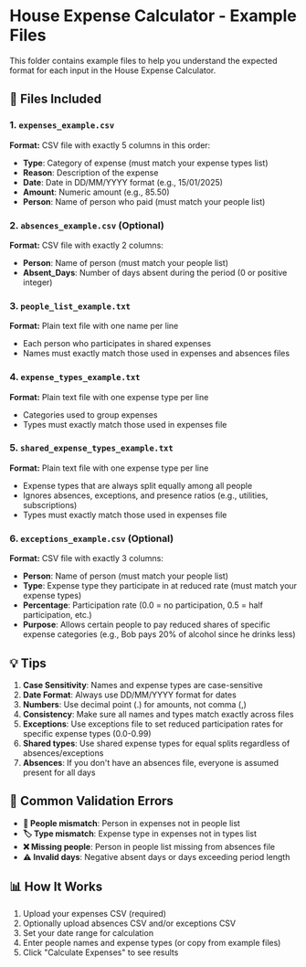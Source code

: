 # House Expense Calculator - Example Files

This folder contains example files to help you understand the expected format for each input in the House Expense Calculator.

## 📁 Files Included

### 1. `expenses_example.csv` 
**Format:** CSV file with exactly 5 columns in this order:
- **Type**: Category of expense (must match your expense types list)
- **Reason**: Description of the expense
- **Date**: Date in DD/MM/YYYY format (e.g., 15/01/2025)
- **Amount**: Numeric amount (e.g., 85.50)
- **Person**: Name of person who paid (must match your people list)

### 2. `absences_example.csv` (Optional)
**Format:** CSV file with exactly 2 columns:
- **Person**: Name of person (must match your people list)
- **Absent_Days**: Number of days absent during the period (0 or positive integer)

### 3. `people_list_example.txt`
**Format:** Plain text file with one name per line
- Each person who participates in shared expenses
- Names must exactly match those used in expenses and absences files

### 4. `expense_types_example.txt`
**Format:** Plain text file with one expense type per line
- Categories used to group expenses
- Types must exactly match those used in expenses file

### 5. `shared_expense_types_example.txt`
**Format:** Plain text file with one expense type per line
- Expense types that are always split equally among all people
- Ignores absences, exceptions, and presence ratios (e.g., utilities, subscriptions)
- Types must exactly match those used in expenses file

### 6. `exceptions_example.csv` (Optional)
**Format:** CSV file with exactly 3 columns:
- **Person**: Name of person (must match your people list)
- **Type**: Expense type they participate in at reduced rate (must match your expense types)
- **Percentage**: Participation rate (0.0 = no participation, 0.5 = half participation, etc.)
- **Purpose**: Allows certain people to pay reduced shares of specific expense categories (e.g., Bob pays 20% of alcohol since he drinks less)

## 💡 Tips

1. **Case Sensitivity**: Names and expense types are case-sensitive
2. **Date Format**: Always use DD/MM/YYYY format for dates
3. **Numbers**: Use decimal point (.) for amounts, not comma (,)
4. **Consistency**: Make sure all names and types match exactly across files
5. **Exceptions**: Use exceptions file to set reduced participation rates for specific expense types (0.0-0.99)
6. **Shared types**: Use shared expense types for equal splits regardless of absences/exceptions
7. **Absences**: If you don't have an absences file, everyone is assumed present for all days

## 🚨 Common Validation Errors

- **👥 People mismatch**: Person in expenses not in people list
- **🏷️ Type mismatch**: Expense type in expenses not in types list  
- **❌ Missing people**: Person in people list missing from absences file
- **⚠️ Invalid days**: Negative absent days or days exceeding period length

## 📊 How It Works

1. Upload your expenses CSV (required)
2. Optionally upload absences CSV and/or exceptions CSV
3. Set your date range for calculation
4. Enter people names and expense types (or copy from example files)
5. Click "Calculate Expenses" to see results
